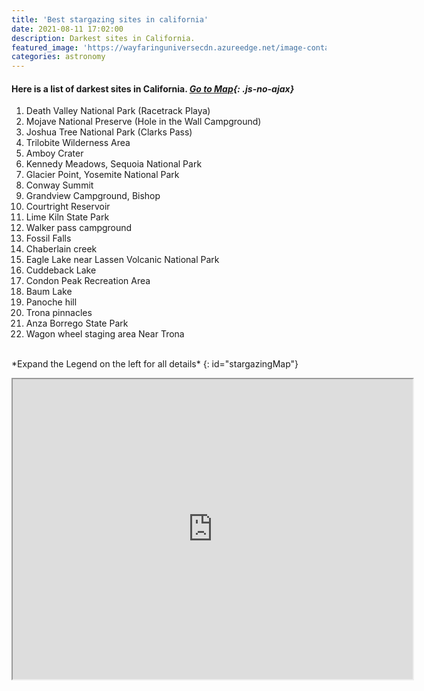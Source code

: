 ```yaml
---
title: 'Best stargazing sites in california'
date: 2021-08-11 17:02:00
description: Darkest sites in California.
featured_image: 'https://wayfaringuniversecdn.azureedge.net/image-container/thumbnails/stargazingCalifornia.jpg'
categories: astronomy
---
```


#### Here is a list of darkest sites in California. <i>[Go to Map](/astronomy/stargazing-sites-in-california#stargazingMap){: .js-no-ajax}</i>


  1.  Death Valley National Park (Racetrack Playa)
  2.  Mojave National Preserve (Hole in the Wall Campground)
  3.  Joshua Tree National Park (Clarks Pass)
  4.  Trilobite Wilderness Area
  5.  Amboy Crater
  6.  Kennedy Meadows, Sequoia National Park
  7.  Glacier Point, Yosemite National Park
  8.  Conway Summit
  9.  Grandview Campground, Bishop
  10. Courtright Reservoir
  11. Lime Kiln State Park
  12. Walker pass campground
  13. Fossil Falls
  14. Chaberlain creek
  15. Eagle Lake near Lassen Volcanic National Park
  16. Cuddeback Lake
  17. Condon Peak Recreation Area
  18. Baum Lake
  19. Panoche hill
  20. Trona pinnacles
  21. Anza Borrego State Park
  22. Wagon wheel staging area Near Trona

 <br>
*Expand the Legend on the left for all details*
{: id="stargazingMap"}
<p class="responsive-iframe-container">
  <iframe class="responsive-iframe" src="https://www.google.com/maps/d/embed?mid=1oZWbP2A2m3Cu-n6UGQIHbf8t0YQMiwOc" width="640" height="480"></iframe>
</p>
<br>
